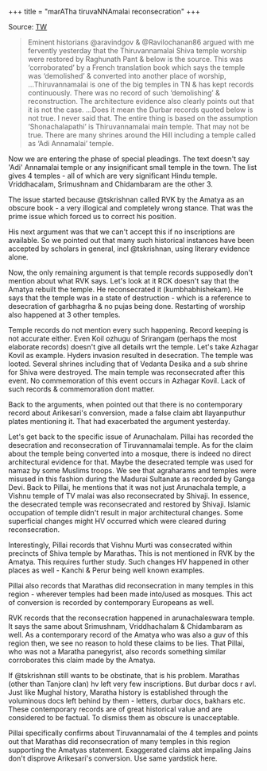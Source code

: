 +++
title = "marATha tiruvaNNAmalai reconsecration"
+++

Source: [TW](https://threadreaderapp.com/thread/1708697637946605920.html)

> Eminent historians @aravindgov & @Ravilochanan86
 argued with me fervently yesterday that the Thiruvannamalai Shiva temple worship were restored by Raghunath Pant & below is the source. This was ‘corroborated’ by a French translation book which says the temple was ‘demolished’ & converted into another place of worship, ...Thiruvannamalai is one of the big temples in TN & has kept records continuously. There was no record of such ‘demolishing’ & reconstruction. The architecture evidence also clearly points out that it is not the case. ...Does it mean the Durbar records quoted below is not true. I never said that. The entire thing is based on the assumption ‘Shonachalapathi’ is Thiruvannamalai main temple. That may not be true. There are many shrines around the Hill including a temple called as ‘Adi Annamalai’ temple. 

Now we are entering the phase of special pleadings. The text doesn't say 'Adi' Annamalai temple or any insignificant small temple in the town. The list gives 4 temples - all of which are very significant Hindu temple. Vriddhacalam, Srimushnam and Chidambaram are the other 3. 

The issue started because @tskrishnan called RVK by the Amatya as an obscure book - a very illogical and completely wrong stance. That was the prime issue which forced us to correct his position. 

His next argument was that we can't accept this if no inscriptions are available.  So we pointed out that many such historical instances have been accepted by scholars in general, incl @tskrishnan, using literary evidence alone. 

Now, the only remaining argument is that temple records supposedly don't mention about what RVK says. Let's look at it RCK doesn't say that the Amatya rebuilt the temple. He reconsecrated it (kumbhabhishekam). He says that the temple was in a state of destruction - which is a reference to desecration of garbhagrha & no pujas being done. Restarting of worship also happened at 3 other temples. 

Temple records do not mention every such happening. Record keeping is not accurate either. Even Koil ozhugu of Srirangam (perhaps the most elaborate records) doesn't give all details wrt the temple. Let's take Azhagar Kovil as example. Hyders invasion resulted in desecration. The temple was looted. Several shrines including that of Vedanta Desika and a sub shrine for Shiva were destroyed. The main temple was reconsecrated after this event. No commemoration of this event occurs in Azhagar Kovil. Lack of such records & commemoration dont matter. 

Back to the arguments, when pointed out that there is no contemporary record about Arikesari's conversion,  made a false claim abt Ilayanputhur plates mentioning it. That had exacerbated the argument yesterday. 

Let's get back to the specific issue of Arunachalam. Pillai has recorded the desecration and reconsecration of Tiruvannamalai temple. As for the claim about the temple being converted into a mosque, there is indeed no direct architectural evidence for that. Maybe the desecrated temple was used for namaz by some Muslims troops. We see that agraharams and temples were misused in this fashion during the Madurai Sultanate as recorded by Ganga Devi. Back to Pillai, he mentions that it was not just Arunachala temple, a Vishnu temple of TV malai was also reconsecrated by Shivaji. In essence, the desecrated temple was reconsecrated and restored by Shivaji. Islamic occupation of temple didn't result in major architectural changes. Some superficial changes might HV occurred which were cleared during reconsecration.

Interestingly, Pillai records that Vishnu Murti was consecrated within precincts of Shiva temple by Marathas. This is not mentioned in RVK by the Amatya. This requires further study. Such changes HV happened in other places as well - Kanchi & Perur being well known examples. 

Pillai also records that Marathas did reconsecration in many temples in this region - wherever temples had been made into/used as mosques. This act of conversion is recorded by contemporary Europeans as well.

RVK records that the reconsecration happened in arunachaleswara temple. It says the same about Srimushnam, Vriddhachalam & Chidambaram as well. As a contemporary record of the Amatya who was also a guv of this region then, we see no reason to hold these claims to be lies. That Pillai, who was not a Maratha panegyrist, also records something similar corroborates this claim made by the Amatya. 

If @tskrishnan still wants to be obstinate, that is his problem. Marathas (other than Tanjore clan) hv left very few inscriptions. But durbar docs r avl. Just like Mughal history, Maratha history is established through the voluminous docs left behind by them - letters, durbar docs, bakhars etc. These contemporary records are of great historical value and are considered to be factual. To dismiss them as obscure is unacceptable.

Pillai specifically confirms about Tiruvannamalai of the 4 temples and points out that Marathas did reconsecration of many temples in this region supporting the Amatyas statement. Exaggerated claims abt impaling Jains don't disprove Arikesari's conversion. Use same yardstick here.

